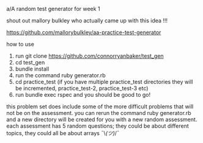 a/A random test generator for week 1



shout out mallory bulkley who actually came up with this idea !!!

https://github.com/mallorybulkley/aa-practice-test-generator

how to use

1. run git clone https://github.com/connorryanbaker/test_gen
2. cd test_gen
3. bundle install
4. run the command ruby generator.rb
5. cd practice\_test (if you have multiple practice\_test directories they will be incremented, practice\_test-2, practice\_test-3 etc)
6. run bundle exec rspec and you should be good to go!


this problem set does include some of the more difficult problems that will not be on the assessment.
you can rerun the command ruby generator.rb and a new directory will be created for you with a new random assessment.
each assessment has 5 random questions; they could be about different topics, they could all be about arrays ¯\\_(ツ)_/¯


